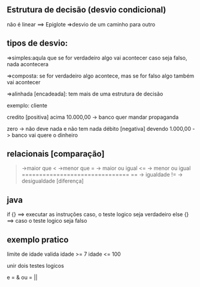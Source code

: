 ## Estrutura de decisão (desvio condicional)
não é linear
==> Epiglote
=>desvio de um caminho para outro

## tipos de desvio:
=>simples:aqula que se for verdadeiro algo vai acontecer caso seja falso, nada acontecera

=>composta: se for verdadeiro algo acontece, mas se for falso algo também vai acontecer 

=>alinhada [encadeada]: tem mais de uma estrutura de decisão 

exemplo:
cliente

credito [positiva] acima 10.000,00 -> banco quer mandar propaganda

zero -> não deve nada e não tem nada
débito [negativa] devendo 1.000,00 -> banco vai quere o dinheiro

## relacionais [comparação]
>  ->maior que
<  ->menor que
>= -> maior ou igual
<= -> menor ou igual
===============================
== -> igualdade
!= -> desigualdade [diferença]

## java

if {} ==> executar as instruções caso, o teste logico seja verdadeiro
else {} ==> caso o teste logico seja falso

## exemplo pratico

limite de idade valida
idade >= 7 
idade <= 100

 unir dois testes logicos

 e = &
 ou = || 
